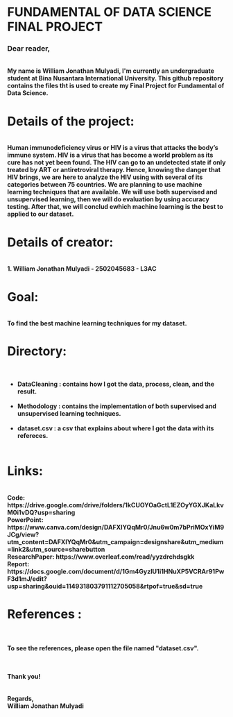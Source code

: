 <b><h1>FUNDAMENTAL OF DATA SCIENCE FINAL PROJECT</h1></b>
<h3><b>Dear reader,</h3>
<br>
<t>My name is William Jonathan Mulyadi, I'm currently an undergraduate student at Bina Nusantara International University. This github repository contains the files tht is used to create my Final Project for Fundamental of Data Science.<br>
<h1>Details of the project:</h1><br>
Human immunodeficiency virus or HIV is a virus that attacks the body’s immune system. HIV is a virus that has become a world problem as its cure has not yet been found. The HIV can go to an undetected state if only treated by ART or antiretroviral therapy. Hence, knowing the danger that HIV brings, we are here to analyze the HIV using with several of its categories between 75 countries. We are planning to use machine learning techniques that are available. We will use both supervised and unsupervised learning, then we will do evaluation by using accuracy testing. After that, we will conclud ewhich machine learning is the best to applied to our dataset.
<br>
<h1>Details of creator: </h1><br>
1. William Jonathan Mulyadi - 2502045683 - L3AC <BR>
<h1> Goal: </h1><br>
To find the best machine learning techniques for my dataset.<br>
<h1>Directory:</h1><br>
<ul><li>DataCleaning : contains how I got the data, process, clean, and the result.</li><br>
<li> Methodology : contains the implementation of both supervised and unsupervised learning techniques. </li><br>
<li> dataset.csv : a csv that explains about where I got the data with its refereces. </li><br></ul>
<h1>Links:</h1><br>
Code: https://drive.google.com/drive/folders/1kCUOYOaGctL1EZOyYGXJKaLkvM0i1vDQ?usp=sharing<br>
PowerPoint: https://www.canva.com/design/DAFXIYQqMr0/Jnu6w0m7bPriMOxYiM9JCg/view?utm_content=DAFXIYQqMr0&utm_campaign=designshare&utm_medium=link2&utm_source=sharebutton
<br>
ResearchPaper: https://www.overleaf.com/read/yyzdrchdsgkk <br>
Report: https://docs.google.com/document/d/1Gm4GyzIU1i1HNuXP5VCRAr91PwF3d1mJ/edit?usp=sharing&ouid=114931803791112705058&rtpof=true&sd=true<br>


<h1>References :</h1><br><br>
To see the references, please open the file named "dataset.csv". <br>

  
  
<br><br>
Thank you!<br>
<br><br>
Regards,<br>
William Jonathan Mulyadi


